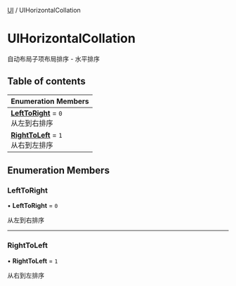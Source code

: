 [UI](../modules/UI.UI.md) / UIHorizontalCollation

# UIHorizontalCollation <Badge type="tip" text="Enumeration" /> <Score text="UIHorizontalCollation" />

自动布局子项布局排序 - 水平排序

## Table of contents

| Enumeration Members |
| :-----|
| **[LeftToRight](UI.UIHorizontalCollation.md#lefttoright)** = ``0`` <br> 从左到右排序|
| **[RightToLeft](UI.UIHorizontalCollation.md#righttoleft)** = ``1`` <br> 从右到左排序|

## Enumeration Members

### LeftToRight <Score text="LeftToRight" /> 

• **LeftToRight** = ``0``

从左到右排序

___

### RightToLeft <Score text="RightToLeft" /> 

• **RightToLeft** = ``1``

从右到左排序
